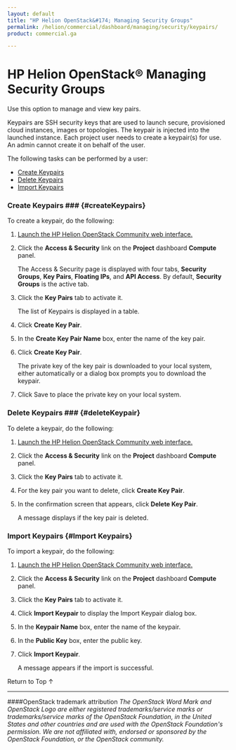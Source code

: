 ```yaml
---
layout: default
title: "HP Helion OpenStack&#174; Managing Security Groups"
permalink: /helion/commercial/dashboard/managing/security/keypairs/
product: commercial.ga

---
```

<!--UNDER REVISION-->

<script>

function PageRefresh {
onLoad="window.refresh"
}

PageRefresh();

</script>

<!--
<p style="font-size: small;"> <a href="/helion/commercial/ga1/install/">&#9664; PREV</a> | <a href="/helion/commercial/ga1/install-overview/">&#9650; UP</a> | <a href="/helion/commercial/ga1/">NEXT &#9654;</a> </p>
-->

# HP Helion OpenStack&#174; Managing Security Groups

Use this option to manage and view key pairs.</p>

Keypairs are SSH security keys that are used to launch secure, provisioned cloud instances, images or topologies. The keypair is injected into the launched instance. Each project user needs to create a keypair(s) for use. An admin cannot create it on behalf of the user.</p>

The following tasks can be performed by a user:</p>

* <a href="#createKeypairs">Create Keypairs</a></li>
* <a href="#deleteKeypairs">Delete Keypairs</a></li>
* <a href="#importKeypairs">Import Keypairs</a></li>

### Create Keypairs ### {#createKeypairs}

To create a keypair, do the following:</p>

1. <a href="/helion/community/dashboard/login/">Launch the HP Helion OpenStack Community web interface.</a></p>

2. Click the <strong>Access &amp; Security</strong> link on the <strong>Project</strong> dashboard <strong>Compute</strong> panel.</p>

	The Access &amp; Security page is displayed with four tabs, <strong>Security Groups</strong>, <strong>Key Pairs</strong>, <strong>Floating IPs</strong>, and <strong>API Access</strong>. By default, <strong>Security Groups</strong> is the active tab. </p>
3. Click the <strong>Key Pairs</strong> tab to activate it.</p>

	The list of Keypairs is displayed in a table.</p>

4. Click <strong>Create Key Pair</strong>.</p>

5. In the <strong>Create Key Pair Name</strong> box, enter the name of the key pair.</p>

6. Click <strong>Create Key Pair</strong>.</p>

	The private key of the key pair is downloaded to your local system, either automatically or a dialog box prompts you to download the keypair.</p>

7. Click Save to place the private key on your local system.</p>

### Delete Keypairs ### {#deleteKeypair}

To delete a keypair, do the following:</p>

1. <a href="/helion/community/dashboard/login/">Launch the HP Helion OpenStack Community web interface.</a></p>

2. Click the <strong>Access &amp; Security</strong> link on the <strong>Project</strong> dashboard <strong>Compute</strong> panel.</p>

3. Click the <strong>Key Pairs</strong> tab to activate it.</p>

4. For the key pair you want to delete, click <strong>Create Key Pair</strong>.</p>

5. In the confirmation screen that appears, click <strong>Delete Key Pair</strong>.</p>

	A message displays if the key pair is deleted.</p>

### Import Keypairs {#Import Keypairs}

To import a keypair, do the following:</p>

1. <a href="/helion/community/dashboard/login/">Launch the HP Helion OpenStack Community web interface.</a></p>

2. Click the <strong>Access &amp; Security</strong> link on the <strong>Project</strong> dashboard <strong>Compute</strong> panel.</p>

3. Click the <strong>Key Pairs</strong> tab to activate it.</p>

4. Click <strong>Import Keypair</strong> to display the Import Keypair dialog box.</p>

5. In the <strong>Keypair Name</strong> box, enter the name of the keypair.</p>

6. In the <strong>Public Key</strong> box, enter the public key.</p>

7. Click <strong>Import Keypair</strong>.</p>

	A message appears if the import is successful.</p>

<a href="#top" style="padding:14px 0px 14px 0px; text-decoration: none;"> Return to Top &#8593; </a>


----
####OpenStack trademark attribution
*The OpenStack Word Mark and OpenStack Logo are either registered trademarks/service marks or trademarks/service marks of the OpenStack Foundation, in the United States and other countries and are used with the OpenStack Foundation's permission. We are not affiliated with, endorsed or sponsored by the OpenStack Foundation, or the OpenStack community.*